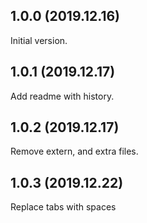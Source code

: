 1.0.0 (2019.12.16)
---------------------
Initial version.

1.0.1 (2019.12.17)
---------------------
Add readme with history.

1.0.2 (2019.12.17)
---------------------
Remove extern, and extra files.

1.0.3 (2019.12.22)
---------------------
Replace tabs with spaces